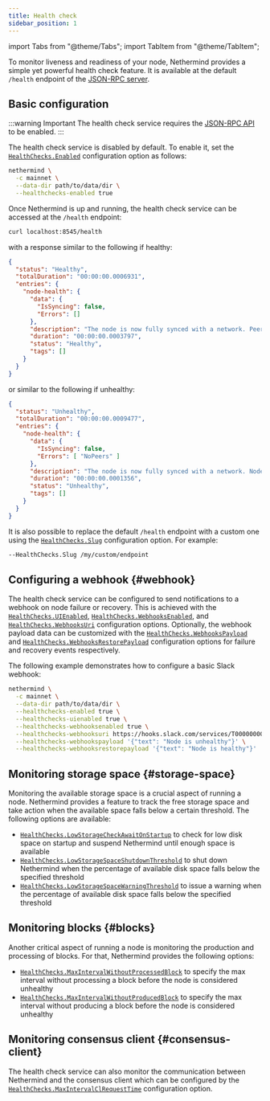 ```yaml
---
title: Health check
sidebar_position: 1
---
```


import Tabs from "@theme/Tabs";
import TabItem from "@theme/TabItem";

To monitor liveness and readiness of your node, Nethermind provides a simple yet powerful health check feature. It is available at the default `/health` endpoint of the [JSON-RPC server](../interacting/json-rpc-server.md).

## Basic configuration

:::warning Important
The health check service requires the [JSON-RPC API](../interacting/json-rpc-server.md#http) to be enabled.
:::

The health check service is disabled by default. To enable it, set the [`HealthChecks.Enabled`](../fundamentals/configuration.md#healthchecks-enabled) configuration option as follows:

```bash
nethermind \
  -c mainnet \
  --data-dir path/to/data/dir \
  --healthchecks-enabled true
```

Once Nethermind is up and running, the health check service can be accessed at the `/health` endpoint:

```bash
curl localhost:8545/health
```

with a response similar to the following if healthy:

```json title="HTTP 200 OK"
{
  "status": "Healthy",
  "totalDuration": "00:00:00.0006931",
  "entries": {
    "node-health": {
      "data": {
        "IsSyncing": false,
        "Errors": []
      },
      "description": "The node is now fully synced with a network. Peers: 89.",
      "duration": "00:00:00.0003797",
      "status": "Healthy",
      "tags": []
    }
  }
}
```

or similar to the following if unhealthy:

```json title="HTTP 503 Service Unavailable"
{
  "status": "Unhealthy",
  "totalDuration": "00:00:00.0009477",
  "entries": {
    "node-health": {
      "data": {
        "IsSyncing": false,
        "Errors": [ "NoPeers" ]
      },
      "description": "The node is now fully synced with a network. Node is not connected to any peers.",
      "duration": "00:00:00.0001356",
      "status": "Unhealthy",
      "tags": []
    }
  }
}
```

It is also possible to replace the default `/health` endpoint with a custom one using the [`HealthChecks.Slug`](../fundamentals/configuration.md#healthchecks-slug) configuration option. For example:

```bash
--HealthChecks.Slug /my/custom/endpoint
```

## Configuring a webhook {#webhook}

The health check service can be configured to send notifications to a webhook on node failure or recovery. This is achieved with the [`HealthChecks.UIEnabled`](../fundamentals/configuration.md#healthchecks-uienabled), [`HealthChecks.WebhooksEnabled`](../fundamentals/configuration.md#healthchecks-webhooksenabled), and [`HealthChecks.WebhooksUri`](../fundamentals/configuration.md#healthchecks-webhooksuri) configuration options. Optionally, the webhook payload data can be customized with the [`HealthChecks.WebhooksPayload`](../fundamentals/configuration.md#healthchecks-webhookspayload) and [`HealthChecks.WebhooksRestorePayload`](../fundamentals/configuration.md#healthchecks-webhooksrestorepayload) configuration options for failure and recovery events respectively.

The following example demonstrates how to configure a basic Slack webhook:

```bash
nethermind \
  -c mainnet \
  --data-dir path/to/data/dir \
  --healthchecks-enabled true \
  --healthchecks-uienabled true \
  --healthchecks-webhooksenabled true \
  --healthchecks-webhooksuri https://hooks.slack.com/services/T00000000/B00000000/XXXXXXXXXXXXXXXXXXXXXXXX \
  --healthchecks-webhookspayload '{"text": "Node is unhealthy"}' \
  --healthchecks-webhooksrestorepayload '{"text": "Node is healthy"}'
```

## Monitoring storage space {#storage-space}

Monitoring the available storage space is a crucial aspect of running a node. Nethermind provides a feature to track the free storage space and take action when the available space falls below a certain threshold. The following options are available:

- [`HealthChecks.LowStorageCheckAwaitOnStartup`](../fundamentals/configuration.md#healthchecks-lowstoragecheckawaitonstartup) to check for low disk space on startup and suspend Nethermind until enough space is available
- [`HealthChecks.LowStorageSpaceShutdownThreshold`](../fundamentals/configuration.md#healthchecks-lowstoragespaceshutdownthreshold) to shut down Nethermind when the percentage of available disk space falls below the specified threshold
- [`HealthChecks.LowStorageSpaceWarningThreshold`](../fundamentals/configuration.md#healthchecks-lowstoragespacewarningthreshold) to issue a warning when the percentage of available disk space falls below the specified threshold

## Monitoring blocks {#blocks}

Another critical aspect of running a node is monitoring the production and processing of blocks. For that, Nethermind provides the following options:

- [`HealthChecks.MaxIntervalWithoutProcessedBlock`](../fundamentals/configuration.md#healthchecks-maxintervalwithoutprocessedblock) to specify the max interval without processing a block before the node is considered unhealthy
- [`HealthChecks.MaxIntervalWithoutProducedBlock`](../fundamentals/configuration.md#healthchecks-maxintervalwithoutproducedblock) to specify the max interval without producing a block before the node is considered unhealthy

## Monitoring consensus client {#consensus-client}

The health check service can also monitor the communication between Nethermind and the consensus client which can be configured by the [`HealthChecks.MaxIntervalClRequestTime`](../fundamentals/configuration.md#healthchecks-maxintervalclrequesttime) configuration option.
